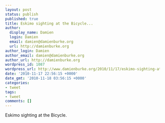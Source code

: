 ```yaml
---
layout: post
status: publish
published: true
title: Eskimo sighting at the Bicycle...
author:
  display_name: Damien
  login: Damien
  email: damien@damienburke.org
  url: http://damienburke.org
author_login: Damien
author_email: damien@damienburke.org
author_url: http://damienburke.org
wordpress_id: 1087
wordpress_url: http://www.damienburke.org/2010/11/17/eskimo-sighting-at-the-bicycle/
date: '2010-11-17 22:56:15 +0000'
date_gmt: '2010-11-18 03:56:15 +0000'
categories:
- tweet
tags:
- tweet
comments: []
---
```

<p>Eskimo sighting at the Bicycle.</p>
